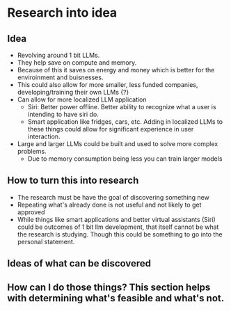 # Research into idea

## Idea

- Revolving around 1 bit LLMs.
- They help save on compute and memory.
- Because of this it saves on energy and money which is better for the enviroinment and buisnesses.
- This could also allow for more smaller, less funded companies, developing/training their own LLMs {?}
- Can allow for more localized LLM application
  - Siri: Better power offline. Better ability to recognize what a user is intending to have siri do.
  - Smart application like fridges, cars, etc. Adding in localized LLMs to these things could allow for significant experience in user interaction.
- Large and larger LLMs could be built and used to solve more complex problems.
  - Due to memory consumption being less you can train larger models

## How to turn this into research  

- The research must be have the goal of discovering something new
- Repeating what's already done is not useful and not likely to get approved
- While things like smart applications and better virtual assistants (Siri) could be outcomes of 1 bit llm development, that itself cannot be what the research is studying. Though this could be something to go into the personal statement.  

## Ideas of what can be discovered  



## How can I do those things? This section helps with determining what's feasible and what's not.
